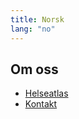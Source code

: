 ```yaml
---
title: Norsk
lang: "no"
---
```


## Om oss

- [Helseatlas](/helseatlas/statisk/om)
- [Kontakt](/helseatlas/statisk/kontakt)
